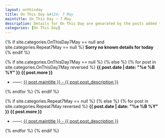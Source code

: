 ```yaml
---
layout: onthisday
title: On This Day &#124; 7 May
maintitle: On This Day — 7 May
description: Details for On This Day are genarated by the posts added to the website so the content is subject to changes/updates over time.
categories: [On This Day]
---
```


{% if site.categories.OnThisDay7May == null and site.categories.Repeat7May == null %}
<strong>Sorry no known details for today</strong>
{% endif %}

{% if site.categories.OnThisDay7May == null %}
{% else %}
{% for post in site.categories.OnThisDay7May reversed %}
<strong>{{ post.date | date: "%e %B %Y" }} {{ post.more }}</strong>
<ul>
<li> ——: <a href="{{ post.url }}">{{ post.maintitle }} - {{ post.post_description }}</a></li>
</ul>
{% endfor %}
{% endif %}

{% if site.categories.Repeat7May == null %}
{% else %}
{% for post in site.categories.Repeat7May reversed %}
<strong>{{ post.date | date: "%e %B %Y" }} {{ post.more }}</strong>
<ul>
<li> ——: <a href="{{ post.url }}">{{ post.maintitle }} - {{ post.post_description }}</a></li>
</ul>
{% endfor %}
{% endif %}

